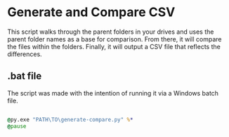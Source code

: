 # Generate and Compare CSV

This script walks through the parent folders in your drives and uses the parent folder names as a base for comparison. From there, it will compare the files within the folders. Finally, it will output a CSV file that reflects the differences.

## .bat file

The script was made with the intention of running it via a Windows batch file.

``` bat

@py.exe "PATH\TO\generate-compare.py" %*
@pause

```
